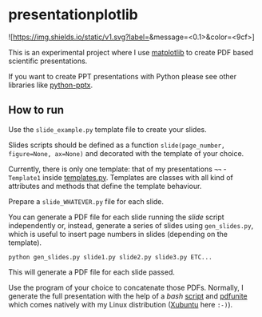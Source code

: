 # presentationplotlib

![https://img.shields.io/static/v1.svg?label=<version>&message=<0.1>&color=<9cf>]

This is an experimental project where I use [matplotlib](https://matplotlib.org/) to create PDF based scientific presentations.

If you want to create PPT presentations with Python please see other libraries like [python-pptx](https://python-pptx.readthedocs.io/en/latest/index.html).

## How to run

Use the `slide_example.py` template file to create your slides.  

Slides scripts should be defined as a function `slide(page_number, figure=None, ax=None)` and decorated with the template of your choice.  

Currently, there is only one template: that of my presentations `¬¬` - `Template1` inside [templates.py](https://github.com/joaomcteixeira/presentationplotlib/blob/master/templates.py). Templates are classes with all kind of attributes and methods that define the template behaviour.  

Prepare a `slide_WHATEVER.py` file for each slide.

You can generate a PDF file for each slide running the _slide_ script independently or, instead, generate a series of slides using `gen_slides.py`, which is useful to insert page numbers in slides (depending on the template).

```
python gen_slides.py slide1.py slide2.py slide3.py ETC...
```

This will generate a PDF file for each slide passed.

Use the program of your choice to concatenate those PDFs. Normally, I generate the full presentation with the help of a *bash* [script](https://github.com/joaomcteixeira/presentationplotlib/blob/master/make_slides.sh) and [pdfunite](http://www.manpagez.com/man/1/pdfunite/) which comes natively with my Linux distribution ([Xubuntu](https://xubuntu.org/) here `:-)`).
